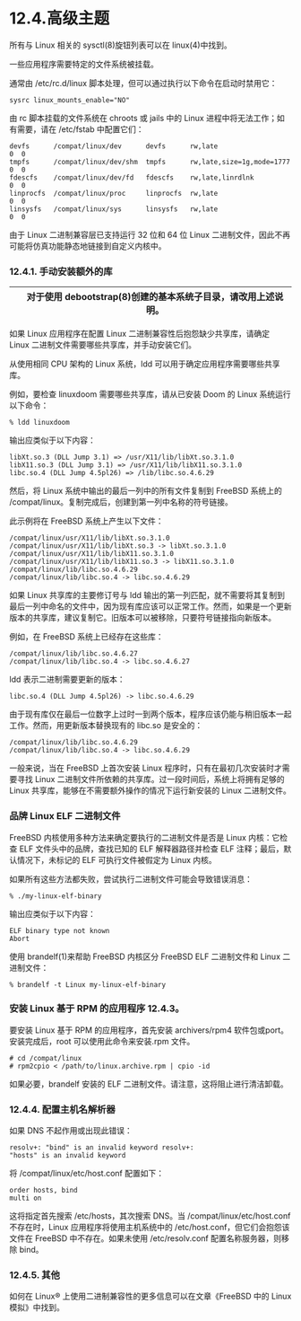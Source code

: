 # 12.4.高级主题

所有与 Linux 相关的 sysctl(8)旋钮列表可以在 linux(4)中找到。

一些应用程序需要特定的文件系统被挂载。

通常由 /etc/rc.d/linux 脚本处理，但可以通过执行以下命令在启动时禁用它：

```
sysrc linux_mounts_enable="NO"
```

由 rc 脚本挂载的文件系统在 chroots 或 jails 中的 Linux 进程中将无法工作；如有需要，请在 /etc/fstab 中配置它们：

```
devfs      /compat/linux/dev      devfs      rw,late                    0  0
tmpfs      /compat/linux/dev/shm  tmpfs      rw,late,size=1g,mode=1777  0  0
fdescfs    /compat/linux/dev/fd   fdescfs    rw,late,linrdlnk           0  0
linprocfs  /compat/linux/proc     linprocfs  rw,late                    0  0
linsysfs   /compat/linux/sys      linsysfs   rw,late                    0  0
```

由于 Linux 二进制兼容层已支持运行 32 位和 64 位 Linux 二进制文件，因此不再可能将仿真功能静态地链接到自定义内核中。

### 12.4.1. 手动安装额外的库

|  | 对于使用 debootstrap(8)创建的基本系统子目录，请改用上述说明。|
| -- | --------------------------------------------------------------- |

如果 Linux 应用程序在配置 Linux 二进制兼容性后抱怨缺少共享库，请确定 Linux 二进制文件需要哪些共享库，并手动安装它们。

从使用相同 CPU 架构的 Linux 系统，ldd 可以用于确定应用程序需要哪些共享库。

例如，要检查 linuxdoom 需要哪些共享库，请从已安装 Doom 的 Linux 系统运行以下命令：

```
% ldd linuxdoom
```

输出应类似于以下内容：

```
libXt.so.3 (DLL Jump 3.1) => /usr/X11/lib/libXt.so.3.1.0
libX11.so.3 (DLL Jump 3.1) => /usr/X11/lib/libX11.so.3.1.0
libc.so.4 (DLL Jump 4.5pl26) => /lib/libc.so.4.6.29
```

然后，将 Linux 系统中输出的最后一列中的所有文件复制到 FreeBSD 系统上的 /compat/linux。复制完成后，创建到第一列中名称的符号链接。

此示例将在 FreeBSD 系统上产生以下文件：

```
/compat/linux/usr/X11/lib/libXt.so.3.1.0
/compat/linux/usr/X11/lib/libXt.so.3 -> libXt.so.3.1.0
/compat/linux/usr/X11/lib/libX11.so.3.1.0
/compat/linux/usr/X11/lib/libX11.so.3 -> libX11.so.3.1.0
/compat/linux/lib/libc.so.4.6.29
/compat/linux/lib/libc.so.4 -> libc.so.4.6.29
```

如果 Linux 共享库的主要修订号与 ldd 输出的第一列匹配，就不需要将其复制到最后一列中命名的文件中，因为现有库应该可以正常工作。然而，如果是一个更新版本的共享库，建议复制它。旧版本可以被移除，只要符号链接指向新版本。

例如，在 FreeBSD 系统上已经存在这些库：

```
/compat/linux/lib/libc.so.4.6.27
/compat/linux/lib/libc.so.4 -> libc.so.4.6.27
```

ldd 表示二进制需要更新的版本：

```
libc.so.4 (DLL Jump 4.5pl26) -> libc.so.4.6.29
```

由于现有库仅在最后一位数字上过时一到两个版本，程序应该仍能与稍旧版本一起工作。然而，用更新版本替换现有的 libc.so 是安全的：

```
/compat/linux/lib/libc.so.4.6.29
/compat/linux/lib/libc.so.4 -> libc.so.4.6.29
```

一般来说，当在 FreeBSD 上首次安装 Linux 程序时，只有在最初几次安装时才需要寻找 Linux 二进制文件所依赖的共享库。过一段时间后，系统上将拥有足够的 Linux 共享库，能够在不需要额外操作的情况下运行新安装的 Linux 二进制文件。

### 品牌 Linux ELF 二进制文件

FreeBSD 内核使用多种方法来确定要执行的二进制文件是否是 Linux 内核：它检查 ELF 文件头中的品牌，查找已知的 ELF 解释器路径并检查 ELF 注释；最后，默认情况下，未标记的 ELF 可执行文件被假定为 Linux 内核。

如果所有这些方法都失败，尝试执行二进制文件可能会导致错误消息：

```
% ./my-linux-elf-binary
```

输出应类似于以下内容：

```
ELF binary type not known
Abort
```

使用 brandelf(1)来帮助 FreeBSD 内核区分 FreeBSD ELF 二进制文件和 Linux 二进制文件：

```
% brandelf -t Linux my-linux-elf-binary
```

### 安装 Linux 基于 RPM 的应用程序 12.4.3。

要安装 Linux 基于 RPM 的应用程序，首先安装 archivers/rpm4 软件包或port。安装完成后，root 可以使用此命令来安装.rpm 文件。

```
# cd /compat/linux
# rpm2cpio < /path/to/linux.archive.rpm | cpio -id
```

如果必要，brandelf 安装的 ELF 二进制文件。请注意，这将阻止进行清洁卸载。

### 12.4.4. 配置主机名解析器

如果 DNS 不起作用或出现此错误：

```
resolv+: "bind" is an invalid keyword resolv+:
"hosts" is an invalid keyword
```

将 /compat/linux/etc/host.conf 配置如下：

```
order hosts, bind
multi on
```

这将指定首先搜索 /etc/hosts，其次搜索 DNS。当 /compat/linux/etc/host.conf 不存在时，Linux 应用程序将使用主机系统中的 /etc/host.conf，但它们会抱怨该文件在 FreeBSD 中不存在。如果未使用 /etc/resolv.conf 配置名称服务器，则移除 bind。

### 12.4.5. 其他

如何在 Linux® 上使用二进制兼容性的更多信息可以在文章《FreeBSD 中的 Linux 模拟》中找到。
